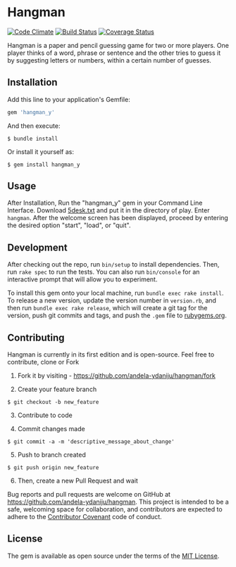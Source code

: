 # Hangman

[![Code Climate](https://codeclimate.com/github/andela-ydaniju/hangman/badges/gpa.svg)](https://codeclimate.com/github/andela-ydaniju/hangman) [![Build Status](https://travis-ci.org/andela-ydaniju/hangman.svg?branch=master)](https://travis-ci.org/andela-ydaniju/hangman) [![Coverage Status](https://coveralls.io/repos/andela-ydaniju/hangman/badge.svg?branch=master&service=github)](https://coveralls.io/github/andela-ydaniju/hangman?branch=master)

Hangman is a paper and pencil guessing game for two or more players. One player thinks of a word, phrase or sentence and the other tries to guess it by suggesting letters or numbers, within a certain number of guesses.

## Installation

Add this line to your application's Gemfile:

```ruby
gem 'hangman_y'
```

And then execute:

    $ bundle install

Or install it yourself as:

    $ gem install hangman_y

## Usage

After Installation, Run the "hangman_y" gem in your Command Line Interface. Download [5desk.txt](http://scrapmaker.com/) and put it in the directory of play. Enter ```hangman```. After the welcome screen has been displayed, proceed by entering the desired option "start", "load", or "quit".

## Development

After checking out the repo, run `bin/setup` to install dependencies. Then, run `rake spec` to run the tests. You can also run `bin/console` for an interactive prompt that will allow you to experiment.

To install this gem onto your local machine, run `bundle exec rake install`. To release a new version, update the version number in `version.rb`, and then run `bundle exec rake release`, which will create a git tag for the version, push git commits and tags, and push the `.gem` file to [rubygems.org](https://rubygems.org).

## Contributing

Hangman is currently in its first edition and is open-source. Feel free to contribute, clone or Fork

1. Fork it by visiting - https://github.com/andela-ydaniju/hangman/fork

2. Create your feature branch
 
  ```$ git checkout -b new_feature```

3. Contribute to code
 
4. Commit changes made
 
  ```$ git commit -a -m 'descriptive_message_about_change'```
     
5. Push to branch created
 
  ```$ git push origin new_feature```
     
6. Then, create a new Pull Request and wait

Bug reports and pull requests are welcome on GitHub at https://github.com/andela-ydaniju/hangman. This project is intended to be a safe, welcoming space for collaboration, and contributors are expected to adhere to the [Contributor Covenant](contributor-covenant.org) code of conduct.


## License

The gem is available as open source under the terms of the [MIT License](http://opensource.org/licenses/MIT).

